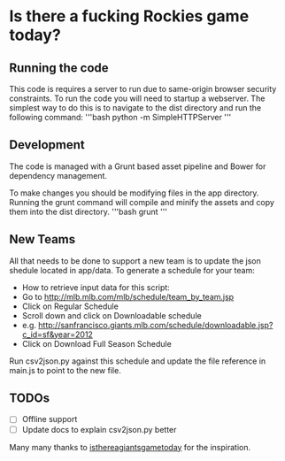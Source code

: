 # Is there a fucking Rockies game today?

## Running the code
This code is requires a server to run due to same-origin browser security constraints. To run the code you will need to startup a webserver. The simplest way to do this is to navigate to the dist directory and run the following command:
'''bash
python -m SimpleHTTPServer
'''

## Development
The code is managed with a Grunt based asset pipeline and Bower for dependency management. 

To make changes you should be modifying files in the app directory. Running the grunt command will compile and minify the assets and copy them into the dist directory.
'''bash
grunt
'''

## New Teams
All that needs to be done to support a new team is to update the json shedule located in app/data. To generate a schedule for your team:

- How to retrieve input data for this script:
- Go to http://mlb.mlb.com/mlb/schedule/team_by_team.jsp
- Click on Regular Schedule
- Scroll down and click on Downloadable schedule
- e.g. http://sanfrancisco.giants.mlb.com/schedule/downloadable.jsp?c_id=sf&year=2012
- Click on Download Full Season Schedule

Run csv2json.py against this schedule and update the file reference in main.js to point to the new file.

## TODOs

- [ ] Offline support
- [ ] Update docs to explain csv2json.py better

Many many thanks to [isthereagiantsgametoday](https://github.com/lforrest/isthereagiantsgametoday) for the inspiration.